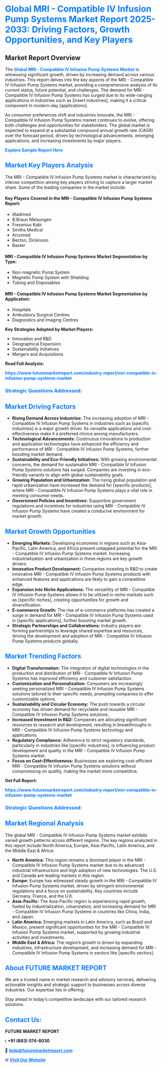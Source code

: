<h1 style="color: #007BFF;">Global MRI - Compatible IV Infusion Pump Systems Market Report 2025-2033: Driving Factors, Growth Opportunities, and Key Players</h1>

<section id="overview">
<h2>Market Report Overview</h2>
<p>The <a href="https://www.futuremarketreport.com/industry-report/mri-compatible-iv-infusion-pump-systems-market" style="color: #007BFF; text-decoration: none;"><strong>Global MRI - Compatible IV Infusion Pump Systems Market</strong></a> is witnessing significant growth, driven by increasing demand across various industries. This report delves into the key aspects of the MRI - Compatible IV Infusion Pump Systems market, providing a comprehensive analysis of its current status, future potential, and challenges. The demand for MRI - Compatible IV Infusion Pump Systems has surged due to its wide-ranging applications in industries such as [insert industries], making it a critical component in modern-day [applications].</p>
<p>As consumer preferences shift and industries innovate, the MRI - Compatible IV Infusion Pump Systems market continues to evolve, offering both challenges and opportunities for stakeholders. The global market is expected to expand at a substantial compound annual growth rate (CAGR) over the forecast period, driven by technological advancements, emerging applications, and increasing investments by major players.</p>
</section>

<section id="overview">
<p><a href="https://www.futuremarketreport.com/request-sample/reportId=52508" style="color: #007BFF; text-decoration: none;"><strong>Explore Sample Report Here</strong></a></p>
</section>

<section id="key-players">
<h2 style="color: #007BFF;">Market Key Players Analysis</h2>
<p>The MRI - Compatible IV Infusion Pump Systems market is characterized by intense competition among key players striving to capture a larger market share. Some of the leading companies in the market include:</p>
<h4>Key Players Covered in the MRI - Compatible IV Infusion Pump Systems Report:</h4>
<ul><li>iRadimed</li><li>B.Braun Melsungen</li><li>Fresenius Kabi</li><li>Smiths Medical</li><li>Arcomed</li><li>Becton, Dickinson</li><li>Baxter</li></ul>
<h4>MRI - Compatible IV Infusion Pump Systems Market Segmentation by Type:</h4>
<ul><li>Non-magnetic Pump System</li><li>Magnetic Pump System with Shielding</li><li>Tubing and Disposables</li></ul>

<h4>MRI - Compatible IV Infusion Pump Systems Market Segmentation by Application:</h4>
<ul><li>Hospitals</li><li>Ambulatory Surgical Centres</li><li>Diagnostics and Imaging Centres</li></ul>
<p><strong>Key Strategies Adopted by Market Players:</strong></p>
<ul>
<li>Innovation and R&D</li>
<li>Geographical Expansion</li>
<li>Sustainability Initiatives</li>
<li>Mergers and Acquisitions</li>
</ul>
</section>

<section>
<p><strong>Read Full Analysis: </strong></p><a href="https://www.futuremarketreport.com/industry-report/mri-compatible-iv-infusion-pump-systems-market" style="color: #007BFF; text-decoration: none;"><strong>https://www.futuremarketreport.com/industry-report/mri-compatible-iv-infusion-pump-systems-market</strong></a>
<h3 style="color: #007BFF;">Strategic Questions Addressed:</h3>
</section>

<section id="driving-factors">
<h2 style="color: #007BFF;">Market Driving Factors</h2>
<ul>
<li><strong>Rising Demand Across Industries:</strong> The increasing adoption of MRI - Compatible IV Infusion Pump Systems in industries such as [specific industries] is a major growth driver. Its versatile applications and cost-effectiveness make it a preferred choice among manufacturers.</li>
<li><strong>Technological Advancements:</strong> Continuous innovations in production and application technologies have enhanced the efficiency and performance of MRI - Compatible IV Infusion Pump Systems, further boosting market demand.</li>
<li><strong>Sustainability and Eco-Friendly Initiatives:</strong> With growing environmental concerns, the demand for sustainable MRI - Compatible IV Infusion Pump Systems solutions has surged. Companies are investing in eco-friendly variants to align with global sustainability goals.</li>
<li><strong>Growing Population and Urbanization:</strong> The rising global population and rapid urbanization have increased the demand for [specific products], where MRI - Compatible IV Infusion Pump Systems plays a vital role in meeting consumer needs.</li>
<li><strong>Government Policies and Incentives:</strong> Supportive government regulations and incentives for industries using MRI - Compatible IV Infusion Pump Systems have created a conducive environment for market growth.</li>
</ul>
</section>

<section id="growth-opportunities">
<h2 style="color: #007BFF;">Market Growth Opportunities</h2>
<ul>
<li><strong>Emerging Markets:</strong> Developing economies in regions such as Asia-Pacific, Latin America, and Africa present untapped potential for the MRI - Compatible IV Infusion Pump Systems market. Increasing industrialization and urbanization in these regions are key growth drivers.</li>
<li><strong>Innovative Product Development:</strong> Companies investing in R&D to create innovative MRI - Compatible IV Infusion Pump Systems products with enhanced features and applications are likely to gain a competitive edge.</li>
<li><strong>Expansion into Niche Applications:</strong> The versatility of MRI - Compatible IV Infusion Pump Systems allows it to be utilized in niche markets such as [specific niches], creating opportunities for growth and diversification.</li>
<li><strong>E-commerce Growth:</strong> The rise of e-commerce platforms has created a surge in demand for MRI - Compatible IV Infusion Pump Systems used in [specific applications], further boosting market growth.</li>
<li><strong>Strategic Partnerships and Collaborations:</strong> Industry players are forming partnerships to leverage shared expertise and resources, driving the development and adoption of MRI - Compatible IV Infusion Pump Systems products globally.</li>
</ul>
</section>

<section id="trending-factors">
<h2 style="color: #007BFF;">Market Trending Factors</h2>
<ul>
<li><strong>Digital Transformation:</strong> The integration of digital technologies in the production and distribution of MRI - Compatible IV Infusion Pump Systems has improved efficiency and customer satisfaction.</li>
<li><strong>Customization and Personalization:</strong> Consumers are increasingly seeking personalized MRI - Compatible IV Infusion Pump Systems solutions tailored to their specific needs, prompting companies to offer customizable options.</li>
<li><strong>Sustainability and Circular Economy:</strong> The push towards a circular economy has driven demand for recyclable and reusable MRI - Compatible IV Infusion Pump Systems solutions.</li>
<li><strong>Increased Investment in R&D:</strong> Companies are allocating significant resources to research and development, resulting in breakthroughs in MRI - Compatible IV Infusion Pump Systems technology and applications.</li>
<li><strong>Regulatory Compliance:</strong> Adherence to strict regulatory standards, particularly in industries like [specific industries], is influencing product development and quality in the MRI - Compatible IV Infusion Pump Systems market.</li>
<li><strong>Focus on Cost-Effectiveness:</strong> Businesses are exploring cost-efficient MRI - Compatible IV Infusion Pump Systems solutions without compromising on quality, making the market more competitive.</li>
</ul>
</section>

<section>
<p><strong>Get Full Report: </strong></p><a href="https://www.futuremarketreport.com/industry-report/mri-compatible-iv-infusion-pump-systems-market" style="color: #007BFF; text-decoration: none;"><strong>https://www.futuremarketreport.com/industry-report/mri-compatible-iv-infusion-pump-systems-market</strong></a>
<h3 style="color: #007BFF;">Strategic Questions Addressed:</h3>
</section>


<section id="regional-analysis">
<h2 style="color: #007BFF;">Market Regional Analysis</h2>
<p>The global MRI - Compatible IV Infusion Pump Systems market exhibits varied growth patterns across different regions. The key regions analyzed in this report include North America, Europe, Asia-Pacific, Latin America, and the Middle East & Africa:</p>
<ul>
<li><strong>North America:</strong> This region remains a dominant player in the MRI - Compatible IV Infusion Pump Systems market due to its advanced industrial infrastructure and high adoption of new technologies. The U.S. and Canada are leading markets in this region.</li>
<li><strong>Europe:</strong> Europe has witnessed steady growth in the MRI - Compatible IV Infusion Pump Systems market, driven by stringent environmental regulations and a focus on sustainability. Key countries include Germany, France, and the U.K.</li>
<li><strong>Asia-Pacific:</strong> The Asia-Pacific region is experiencing rapid growth, fueled by industrialization, urbanization, and increasing demand for MRI - Compatible IV Infusion Pump Systems in countries like China, India, and Japan.</li>
<li><strong>Latin America:</strong> Emerging markets in Latin America, such as Brazil and Mexico, present significant opportunities for the MRI - Compatible IV Infusion Pump Systems market, supported by growing industrial activities and investments.</li>
<li><strong>Middle East & Africa:</strong> The region’s growth is driven by expanding industries, infrastructure development, and increasing demand for MRI - Compatible IV Infusion Pump Systems in sectors like [specific sectors].</li>
</ul>
</section>

<footer>
<h2 style="color: #007BFF;">About FUTURE MARKET REPORT</h2>
<p>We are a trusted name in market research and advisory services, delivering actionable insights and strategic support to businesses across diverse industries. Our expertise lies in offering:</p>

<p>Stay ahead in today’s competitive landscape with our tailored research solutions.</p>

<h2 style="color: #007BFF;">Contact Us:</h2>
<p><strong>FUTURE MARKET REPORT</strong></p>
<p>📞 <strong>+91 (883) 074-8030</strong></p>
<p>📧 <strong><a href="mailto:help@futuremarketreport.com" style="color: #007BFF;">help@futuremarketreport.com</a></strong></p>
<p>🌐 <strong><a href="https://www.futuremarketreport.com/" style="color: #007BFF;">Visit Our Website</a></strong></p>
</footer>